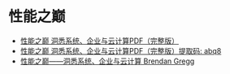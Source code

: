 # 性能之巅

- [性能之巅 洞悉系统、企业与云计算PDF（完整版）](http://www.javashuo.com/article/p-gycyrpiy-me.html)
- [性能之巅 洞悉系统、企业与云计算PDF（完整版）提取码: abq8](https://pan.baidu.com/s/17iUesk0w5DzdON6-Y06fYQ?pwd=abq8)
- [性能之巅——洞悉系统、企业与云计算 Brendan Gregg](https://blog.csdn.net/qq_31220203/article/details/120067331)
